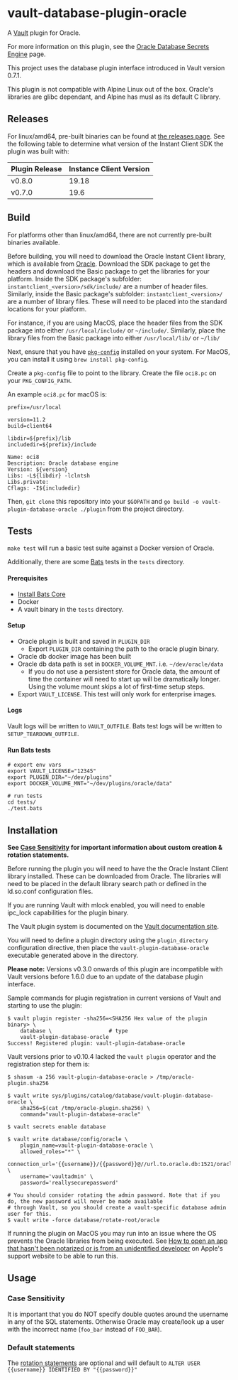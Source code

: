 # vault-database-plugin-oracle

A [Vault](https://www.vaultproject.io) plugin for Oracle.

For more information on this plugin, see the [Oracle Database Secrets Engine](https://developer.hashicorp.com/vault/docs/secrets/databases/oracle) page.

This project uses the database plugin interface introduced in Vault version 0.7.1.

This plugin is not compatible with Alpine Linux out of the box. Oracle's libraries are glibc dependant, and Alpine has musl as its default C library.

## Releases

For linux/amd64, pre-built binaries can be found at
[the releases page](https://releases.hashicorp.com/vault-plugin-database-oracle/).
See the following table to determine what version of the Instant Client SDK the
plugin was built with:

|Plugin Release|Instance Client Version|
|---|---|
|v0.8.0|19.18|
|v0.7.0|19.6|


## Build

For platforms other than linux/amd64, there are not currently pre-built
binaries available.

Before building, you will need to download the Oracle Instant Client library, which is available from
[Oracle](http://www.oracle.com/technetwork/database/features/instant-client/index-097480.html). Download the SDK package to get the headers and
download the Basic package to get the libraries for your platform. Inside the SDK package's subfolder: `instantclient_<version>/sdk/include/` are a
number of header files. Similarly, inside the Basic package's subfolder: `instantclient_<version>/` are a number of library files. These will need to
be placed into the standard locations for your platform.

For instance, if you are using MacOS, place the header files from the SDK package into either `/usr/local/include/` or `~/include/`.
Similarly, place the library files from the Basic package into either `/usr/local/lib/` or `~/lib/`

Next, ensure that you have [`pkg-config`](https://www.freedesktop.org/wiki/Software/pkg-config/) installed on your system. For MacOS, you can install
it using `brew install pkg-config`.

Create a `pkg-config` file to point to the library. Create the file `oci8.pc` on your `PKG_CONFIG_PATH`.

An example `oci8.pc` for macOS is:

```
prefix=/usr/local

version=11.2
build=client64

libdir=${prefix}/lib
includedir=${prefix}/include

Name: oci8
Description: Oracle database engine
Version: ${version}
Libs: -L${libdir} -lclntsh
Libs.private:
Cflags: -I${includedir}
```

Then, `git clone` this repository into your `$GOPATH` and `go build -o vault-plugin-database-oracle ./plugin` from the project directory.

## Tests

`make test` will run a basic test suite against a Docker version of Oracle.

Additionally, there are some [Bats](https://github.com/bats-core/bats-core) tests in the `tests` directory.

#### Prerequisites

- [Install Bats Core](https://bats-core.readthedocs.io/en/stable/installation.html)
- Docker
- A vault binary in the `tests` directory.

#### Setup

- Oracle plugin is built and saved in `PLUGIN_DIR`
    - Export `PLUGIN_DIR` containing the path to the oracle plugin binary.
- Oracle db docker image has been built
- Oracle db data path is set in `DOCKER_VOLUME_MNT`. i.e. `~/dev/oracle/data`
    - If you do not use a persistent store for Oracle data, the amount of time
      the container will need to start up will be dramatically longer. Using
      the volume mount skips a lot of first-time setup steps.
- Export `VAULT_LICENSE`. This test will only work for enterprise images.

#### Logs

Vault logs will be written to `VAULT_OUTFILE`. Bats test logs will be written to
`SETUP_TEARDOWN_OUTFILE`.

#### Run Bats tests

```
# export env vars
export VAULT_LICENSE="12345"
export PLUGIN_DIR="~/dev/plugins"
export DOCKER_VOLUME_MNT="~/dev/plugins/oracle/data"

# run tests
cd tests/
./test.bats
```


## Installation

**See [Case Sensitivity](#case-sensitivity) for important information about custom creation & rotation statements.**

Before running the plugin you will need to have the the Oracle Instant Client library installed. These can be downloaded from Oracle. The libraries will need to be placed in the default library search path or defined in the ld.so.conf configuration files.

If you are running Vault with mlock enabled, you will need to enable ipc_lock capabilities for the plugin binary.

The Vault plugin system is documented on the [Vault documentation site](https://www.vaultproject.io/docs/internals/plugins.html).

You will need to define a plugin directory using the `plugin_directory` configuration directive, then place the
`vault-plugin-database-oracle` executable generated above in the directory.

**Please note:** Versions v0.3.0 onwards of this plugin are incompatible with Vault versions before 1.6.0 due to an update of the database plugin interface.

Sample commands for plugin registration in current versions of Vault and starting to use the plugin:

```shell-session
$ vault plugin register -sha256=<SHA256 Hex value of the plugin binary> \
    database \                  # type
    vault-plugin-database-oracle
Success! Registered plugin: vault-plugin-database-oracle
```

Vault versions prior to v0.10.4 lacked the `vault plugin` operator and the 
registration step for them is:

```shell-session
$ shasum -a 256 vault-plugin-database-oracle > /tmp/oracle-plugin.sha256

$ vault write sys/plugins/catalog/database/vault-plugin-database-oracle \
    sha256=$(cat /tmp/oracle-plugin.sha256) \
    command="vault-plugin-database-oracle"
```

```shell-session
$ vault secrets enable database

$ vault write database/config/oracle \
    plugin_name=vault-plugin-database-oracle \
    allowed_roles="*" \
    connection_url='{{username}}/{{password}}@//url.to.oracle.db:1521/oracle_service' \
    username='vaultadmin' \
    password='reallysecurepassword'

# You should consider rotating the admin password. Note that if you do, the new password will never be made available
# through Vault, so you should create a vault-specific database admin user for this.
$ vault write -force database/rotate-root/oracle
```

If running the plugin on MacOS you may run into an issue where the OS prevents the Oracle libraries from being executed.
See [How to open an app that hasn't been notarized or is from an unidentified developer](https://support.apple.com/en-us/HT202491)
on Apple's support website to be able to run this.

## Usage

### Case Sensitivity

It is important that you do NOT specify double quotes around the username in any of the SQL statements.
Otherwise Oracle may create/look up a user with the incorrect name (`foo_bar` instead of `FOO_BAR`).

### Default statements

The [rotation statements](https://www.vaultproject.io/api/secret/databases/index.html#rotation_statements) are optional
and will default to `ALTER USER {{username}} IDENTIFIED BY "{{password}}"`
